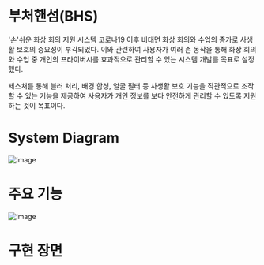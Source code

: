 # 부처핸섬(BHS)
'손'쉬운 화상 회의 지원 시스템
코로나19 이후 비대면 화상 회의와 수업의 증가로 사생활 보호의 중요성이 부각되었다. 이와 관련하여 사용자가 여러 손 동작을 통해 화상 회의와 수업 중 개인의 프라이버시를 효과적으로 관리할 수 있는 시스템 개발를 목표로 설정했다.

제스처를 통해 블러 처리, 배경 합성, 얼굴 필터 등 사생활 보호 기능을 직관적으로 조작할 수 있는 기능을 제공하여 사용자가 개인 정보를 보다 안전하게 관리할 수 있도록 지원하는 것이 목표이다.

# System Diagram
![image](https://github.com/user-attachments/assets/87095b64-c252-494c-a50f-24de7e30204e)

# 주요 기능
![image](https://github.com/user-attachments/assets/6ff4cf9f-f7aa-489e-97ed-db9be2b942fb)

# 구현 장면

